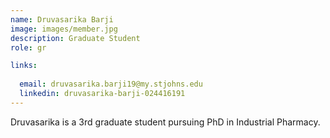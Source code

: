 ```yaml
---
name: Druvasarika Barji
image: images/member.jpg
description: Graduate Student
role: gr

links:
  
  email: druvasarika.barji19@my.stjohns.edu
  linkedin: druvasarika-barji-024416191
---
```


Druvasarika is a 3rd graduate student pursuing PhD in Industrial Pharmacy.
